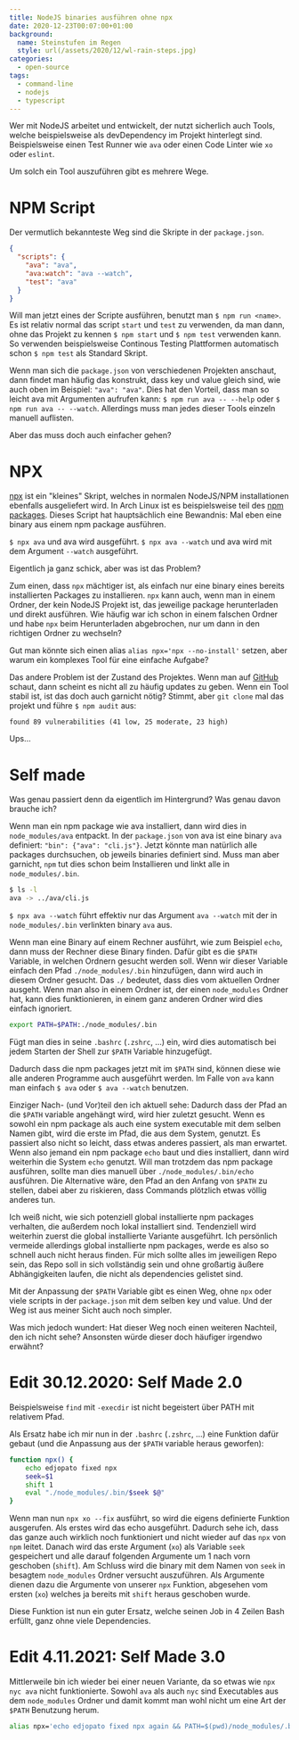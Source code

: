 ```yaml
---
title: NodeJS binaries ausführen ohne npx
date: 2020-12-23T00:07:00+01:00
background:
  name: Steinstufen im Regen
  style: url(/assets/2020/12/wl-rain-steps.jpg)
categories:
  - open-source
tags:
  - command-line
  - nodejs
  - typescript
---
```

Wer mit NodeJS arbeitet und entwickelt, der nutzt sicherlich auch Tools, welche beispielsweise als devDependency im Projekt hinterlegt sind.
Beispielsweise einen Test Runner wie `ava` oder einen Code Linter wie `xo` oder `eslint`.

Um solch ein Tool auszuführen gibt es mehrere Wege.
<!--more-->

# NPM Script

Der vermutlich bekannteste Weg sind die Skripte in der `package.json`.
```json
{
  "scripts": {
    "ava": "ava",
    "ava:watch": "ava --watch",
    "test": "ava"
  }
}
```

Will man jetzt eines der Scripte ausführen, benutzt man `$ npm run <name>`.
Es ist relativ normal das script `start` und `test` zu verwenden, da man dann, ohne das Projekt zu kennen `$ npm start` und `$ npm test` verwenden kann.
So verwenden beispielsweise Continous Testing Plattformen automatisch schon `$ npm test` als Standard Skript.

Wenn man sich die `package.json` von verschiedenen Projekten anschaut, dann findet man häufig das konstrukt, dass key und value gleich sind, wie auch oben im Beispiel: `"ava": "ava"`.
Dies hat den Vorteil, dass man so leicht ava mit Argumenten aufrufen kann:
`$ npm run ava -- --help` oder `$ npm run ava -- --watch`.
Allerdings muss man jedes dieser Tools einzeln manuell auflisten.

Aber das muss doch auch einfacher gehen?

# NPX

[npx](https://github.com/npm/npx) ist ein "kleines" Skript, welches in normalen NodeJS/NPM installationen ebenfalls ausgeliefert wird.
In Arch Linux ist es beispielsweise teil des [npm packages](https://archlinux.org/packages/community/any/npm/files/).
Dieses Script hat hauptsächlich eine Bewandnis:
Mal eben eine binary aus einem npm package ausführen.

`$ npx ava` und ava wird ausgeführt.
`$ npx ava --watch` und ava wird mit dem Argument `--watch` ausgeführt.

Eigentlich ja ganz schick, aber was ist das Problem?

Zum einen, dass `npx` mächtiger ist, als einfach nur eine binary eines bereits installierten Packages zu installieren.
`npx` kann auch, wenn man in einem Ordner, der kein NodeJS Projekt ist, das jeweilige package herunterladen und direkt ausführen.
Wie häufig war ich schon in einem falschen Ordner und habe `npx` beim Herunterladen abgebrochen, nur um dann in den richtigen Ordner zu wechseln?

Gut man könnte sich einen alias `alias npx='npx --no-install'` setzen, aber warum ein komplexes Tool für eine einfache Aufgabe?

Das andere Problem ist der Zustand des Projektes.
Wenn man auf [GitHub](https://github.com/npm/npx) schaut, dann scheint es nicht all zu häufig updates zu geben.
Wenn ein Tool stabil ist, ist das doch auch garnicht nötig?
Stimmt, aber `git clone` mal das projekt und führe `$ npm audit` aus:
```
found 89 vulnerabilities (41 low, 25 moderate, 23 high)
```

Ups…

# Self made

Was genau passiert denn da eigentlich im Hintergrund?
Was genau davon brauche ich?

Wenn man ein npm package wie ava installiert, dann wird dies in `node_modules/ava` entpackt.
In der `package.json` von ava ist eine binary `ava` definiert: `"bin": {"ava": "cli.js"}`.
Jetzt könnte man natürlich alle packages durchsuchen, ob jeweils binaries definiert sind.
Muss man aber garnicht, `npm` tut dies schon beim Installieren und linkt alle in `node_modules/.bin`.
```bash
$ ls -l
ava -> ../ava/cli.js
```

`$ npx ava --watch` führt effektiv nur das Argument `ava --watch` mit der in `node_modules/.bin` verlinkten binary `ava` aus.

Wenn man eine Binary auf einem Rechner ausführt, wie zum Beispiel `echo`, dann muss der Rechner diese Binary finden.
Dafür gibt es die `$PATH` Variable, in welchen Ordnern gesucht werden soll.
Wenn wir dieser Variable einfach den Pfad `./node_modules/.bin` hinzufügen, dann wird auch in diesem Ordner gesucht.
Das `./` bedeutet, dass dies vom aktuellen Ordner ausgeht.
Wenn man also in einem Ordner ist, der einen `node_modules` Ordner hat, kann dies funktionieren, in einem ganz anderen Ordner wird dies einfach ignoriert.

```bash
export PATH=$PATH:./node_modules/.bin
```

Fügt man dies in seine `.bashrc` (`.zshrc`, …) ein, wird dies automatisch bei jedem Starten der Shell zur `$PATH` Variable hinzugefügt.

Dadurch dass die npm packages jetzt mit im `$PATH` sind, können diese wie alle anderen Programme auch ausgeführt werden.
Im Falle von `ava` kann man einfach `$ ava` oder `$ ava --watch` benutzen.

Einziger Nach- (und Vor)teil den ich aktuell sehe: Dadurch dass der Pfad an die `$PATH` variable angehängt wird, wird hier zuletzt gesucht.
Wenn es sowohl ein npm package als auch eine system executable mit dem selben Namen gibt, wird die erste im Pfad, die aus dem System, genutzt.
Es passiert also nicht so leicht, dass etwas anderes passiert, als man erwartet.
Wenn also jemand ein npm package `echo` baut und dies installiert, dann wird weiterhin die System `echo` genutzt.
Will man trotzdem das npm package ausführen, sollte man dies manuell über `./node_modules/.bin/echo` ausführen.
Die Alternative wäre, den Pfad an den Anfang von `$PATH` zu stellen, dabei aber zu riskieren, dass Commands plötzlich etwas völlig anderes tun.

Ich weiß nicht, wie sich potenziell global installierte npm packages verhalten, die außerdem noch lokal installiert sind.
Tendenziell wird weiterhin zuerst die global installierte Variante ausgeführt.
Ich persönlich vermeide allerdings global installierte npm packages, werde es also so schnell auch nicht heraus finden.
Für mich sollte alles im jeweiligen Repo sein, das Repo soll in sich vollständig sein und ohne großartig äußere Abhängigkeiten laufen, die nicht als dependencies gelistet sind.

Mit der Anpassung der `$PATH` Variable gibt es einen Weg, ohne `npx` oder viele scripts in der `package.json` mit dem selben key und value.
Und der Weg ist aus meiner Sicht auch noch simpler.

Was mich jedoch wundert:
Hat dieser Weg noch einen weiteren Nachteil, den ich nicht sehe?
Ansonsten würde dieser doch häufiger irgendwo erwähnt?

# Edit 30.12.2020: Self Made 2.0

Beispielsweise `find` mit `-execdir` ist nicht begeistert über PATH mit relativem Pfad.

Als Ersatz habe ich mir nun in der `.bashrc` (`.zshrc`, …) eine Funktion dafür gebaut (und die Anpassung aus der `$PATH` variable heraus geworfen):

```bash
function npx() {
	echo edjopato fixed npx
	seek=$1
	shift 1
	eval "./node_modules/.bin/$seek $@"
}
```

Wenn man nun `npx xo --fix` ausführt, so wird die eigens definierte Funktion ausgerufen.
Als erstes wird das echo ausgeführt.
Dadurch sehe ich, dass das ganze auch wirklich noch funktioniert und nicht wieder auf das `npx` von `npm` leitet.
Danach wird das erste Argument (`xo`) als Variable `seek` gespeichert und alle darauf folgenden Argumente um 1 nach vorn geschoben (`shift`).
Am Schluss wird die binary mit dem Namen von `seek` in besagtem `node_modules` Ordner versucht auszuführen.
Als Argumente dienen dazu die Argumente von unserer `npx` Funktion, abgesehen vom ersten (`xo`) welches ja bereits mit `shift` heraus geschoben wurde.

Diese Funktion ist nun ein guter Ersatz, welche seinen Job in 4 Zeilen Bash erfüllt, ganz ohne viele Dependencies.

# Edit 4.11.2021: Self Made 3.0

Mittlerweile bin ich wieder bei einer neuen Variante, da so etwas wie `npx nyc ava` nicht funktionierte.
Sowohl `ava` als auch `nyc` sind Executables aus dem `node_modules` Ordner und damit kommt man wohl nicht um eine Art der `$PATH` Benutzung herum.

```bash
alias npx='echo edjopato fixed npx again && PATH=$(pwd)/node_modules/.bin:$PATH'
```
